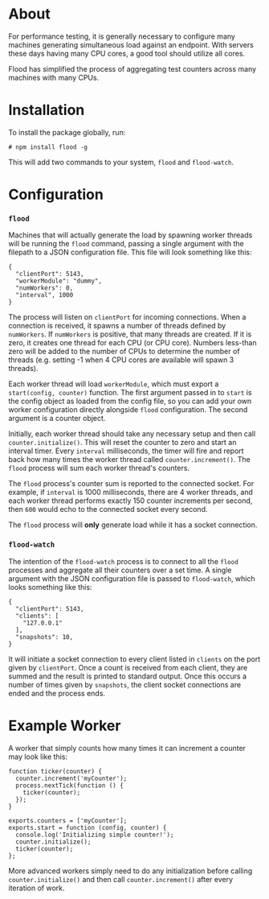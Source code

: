 
About
=====

For performance testing, it is generally necessary to configure many machines
generating simultaneous load against an endpoint. With servers these days
having many CPU cores, a good tool should utilize all cores.

Flood has simplified the process of aggregating test counters across many
machines with many CPUs.

Installation
============

To install the package globally, run:

    # npm install flood -g

This will add two commands to your system, `flood` and `flood-watch`.

Configuration
=============

### `flood`

Machines that will actually generate the load by spawning worker threads will
be running the `flood` command, passing a single argument with the filepath to
a JSON configuration file. This file will look something like this:

    {
      "clientPort": 5143,
      "workerModule": "dummy",
      "numWorkers": 0,
      "interval", 1000
    }

The process will listen on `clientPort` for incoming connections. When a
connection is received, it spawns a number of threads defined by `numWorkers`.
If `numWorkers` is positive, that many threads are created. If it is zero, it
creates one thread for each CPU (or CPU core). Numbers less-than zero will be
added to the number of CPUs to determine the number of threads (e.g. setting
-1 when 4 CPU cores are available will spawn 3 threads).

Each worker thread will load `workerModule`, which must export a
`start(config, counter)` function. The first argument passed in to `start` is
the config object as loaded from the config file, so you can add your own
worker configuration directly alongside `flood` configuration. The second
argument is a counter object.

Initially, each worker thread should take any necessary setup and then call
`counter.initialize()`. This will reset the counter to zero and start an
interval timer. Every `interval` milliseconds, the timer will fire and report
back how many times the worker thread called `counter.increment()`. The `flood`
process will sum each worker thread's counters.

The `flood` process's counter sum is reported to the connected socket.
For example, if `interval` is 1000 milliseconds, there are 4 worker threads, 
and each worker thread performs exactly 150 counter increments per second, then
`600` would echo to the connected socket every second.

The `flood` process will **only** generate load while it has a socket
connection.

### `flood-watch`

The intention of the `flood-watch` process is to connect to all the `flood`
processes and aggregate all their counters over a set time. A single argument
with the JSON configuration file is passed to `flood-watch`, which looks
something like this:

    {
      "clientPort": 5143,
      "clients": [
        "127.0.0.1"
      ],
      "snapshots": 10,
    }

It will initiate a socket connection to every client listed in `clients` on the
port given by `clientPort`. Once a count is received from each client, they are
summed and the result is printed to standard output. Once this occurs a number
of times given by `snapshots`, the client socket connections are ended and the
process ends.

Example Worker
==============

A worker that simply counts how many times it can increment a counter may look
like this:

    function ticker(counter) {
      counter.increment('myCounter');
      process.nextTick(function () {
        ticker(counter);
      });
    }

    exports.counters = ['myCounter'];
    exports.start = function (config, counter) {
      console.log('Initializing simple counter!');
      counter.initialize();
      ticker(counter);
    };

More advanced workers simply need to do any initialization before calling
`counter.initialize()` and then call `counter.increment()` after every
iteration of work.

